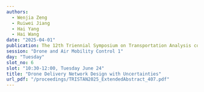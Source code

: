 ```yaml
---
authors:
  - Wenjia Zeng
  - Ruiwei Jiang
  - Hai Yang
  - Hai Wang
date: "2025-04-01"
publication: The 12th Triennial Symposium on Transportation Analysis conference
session: "Drone and Air Mobility Control 1"
day: "Tuesday"
slot_no: 6
slot: "10:30-12:00, Tuesday June 24"
title: "Drone Delivery Network Design with Uncertainties"
url_pdf: "/proceedings/TRISTAN2025_ExtendedAbstract_407.pdf"
---
```

